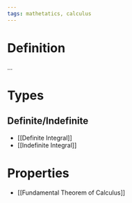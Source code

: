 ```yaml
---
tags: mathetatics, calculus
---
```


# Definition

...

# Types
## Definite/Indefinite
- [[Definite Integral]]
- [[Indefinite Integral]]

# Properties
- [[Fundamental Theorem of Calculus]]

[^1]: [Calculus: Early Transcendentals](zotero://open-pdf/library/items/EEFDQ9Y5?page=410)